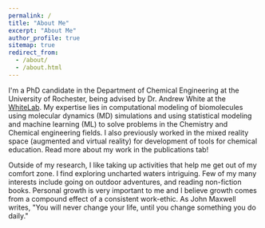 ```yaml
---
permalink: /
title: "About Me"
excerpt: "About Me"
author_profile: true
sitemap: true
redirect_from:
  - /about/
  - /about.html
---
```


I'm a PhD candidate in the Department of Chemical Engineering at the University of Rochester, being advised by Dr. Andrew White at the [WhiteLab](http://thewhitelab.org/). My expertise lies in computational modeling of biomolecules  using molecular dynamics (MD) simulations and using statistical modeling and machine learning (ML) to solve problems in the Chemistry and Chemical engineering fields. I also previously worked in the mixed reality space (augmented and virtual reality) for development of tools for chemical education. Read more about my work in the publications tab!

Outside of my research, I like taking up activities that help me get out of my comfort zone. I find exploring uncharted waters intriguing. Few of my many interests include going on outdoor adventures, and reading non-fiction books.  Personal growth is very important to me and I believe growth comes from a compound effect of a consistent work-ethic. As John Maxwell writes, "You will never change your life, until you change something you do daily."